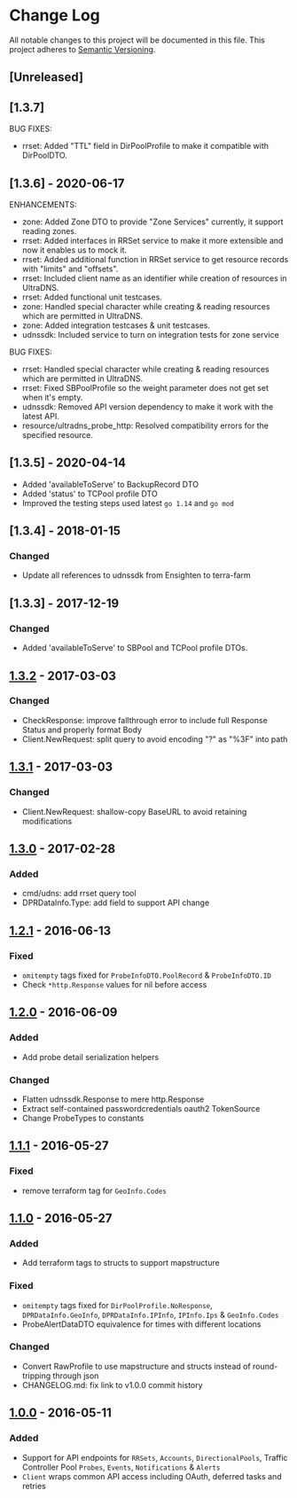 # Change Log
All notable changes to this project will be documented in this file.
This project adheres to [Semantic Versioning](http://semver.org/).

## [Unreleased]
## [1.3.7] 
BUG FIXES:
* rrset: Added "TTL" field in DirPoolProfile to make it compatible with DirPoolDTO.

## [1.3.6] - 2020-06-17
ENHANCEMENTS:
* zone: Added Zone DTO to provide "Zone Services" currently, it support reading zones.
* rrset: Added interfaces in RRSet service to make it more extensible and now it enables us to mock it.
* rrset: Added additional function in RRSet service to get resource records with "limits" and "offsets".
* rrset: Included client name as an identifier while creation of resources in UltraDNS.
* rrset: Added functional unit testcases.
* zone: Handled special character while creating & reading resources which are permitted in UltraDNS.
* zone: Added integration testcases & unit testcases.
* udnssdk: Included service to turn on integration tests for zone service

BUG FIXES:
* rrset: Handled special character while creating & reading resources which are permitted in UltraDNS.
* rrset: Fixed SBPoolProfile so the weight parameter does not get set when it's empty.
* udnssdk: Removed API version dependency to make it work with the latest API.
* resource/ultradns_probe_http: Resolved compatibility errors for the specified resource.

## [1.3.5] - 2020-04-14
- Added 'availableToServe' to BackupRecord DTO
- Added 'status' to TCPool profile DTO
- Improved the testing steps used latest `go 1.14` and `go mod`

## [1.3.4] - 2018-01-15
### Changed
- Update all references to udnssdk from Ensighten to terra-farm

## [1.3.3] - 2017-12-19
### Changed
- Added 'availableToServe' to SBPool and TCPool profile DTOs.

## [1.3.2] - 2017-03-03
### Changed
- CheckResponse: improve fallthrough error to include full Response Status and properly format Body
- Client.NewRequest: split query to avoid encoding "?" as "%3F" into path

## [1.3.1] - 2017-03-03
### Changed
- Client.NewRequest: shallow-copy BaseURL to avoid retaining modifications

## [1.3.0] - 2017-02-28
### Added
- cmd/udns: add rrset query tool
- DPRDataInfo.Type: add field to support API change

## [1.2.1] - 2016-06-13
### Fixed
* `omitempty` tags fixed for `ProbeInfoDTO.PoolRecord` & `ProbeInfoDTO.ID`
* Check `*http.Response` values for nil before access

## [1.2.0] - 2016-06-09
### Added
* Add probe detail serialization helpers

### Changed
* Flatten udnssdk.Response to mere http.Response
* Extract self-contained passwordcredentials oauth2 TokenSource
* Change ProbeTypes to constants

## [1.1.1] - 2016-05-27
### Fixed
* remove terraform tag for `GeoInfo.Codes`

## [1.1.0] - 2016-05-27
### Added
* Add terraform tags to structs to support mapstructure

### Fixed
* `omitempty` tags fixed for `DirPoolProfile.NoResponse`, `DPRDataInfo.GeoInfo`, `DPRDataInfo.IPInfo`, `IPInfo.Ips` & `GeoInfo.Codes`
* ProbeAlertDataDTO equivalence for times with different locations

### Changed
* Convert RawProfile to use mapstructure and structs instead of round-tripping through json
* CHANGELOG.md: fix link to v1.0.0 commit history

## [1.0.0] - 2016-05-11
### Added
* Support for API endpoints for `RRSets`, `Accounts`,  `DirectionalPools`, Traffic Controller Pool `Probes`, `Events`, `Notifications` & `Alerts`
* `Client` wraps common API access including OAuth, deferred tasks and retries


[1.3.2]: https://github.com/Ensighten/udnssdk/compare/v1.3.1...v1.3.2
[1.3.1]: https://github.com/Ensighten/udnssdk/compare/v1.3.0...v1.3.1
[1.3.0]: https://github.com/Ensighten/udnssdk/compare/v1.2.1...v1.3.0
[1.2.1]: https://github.com/Ensighten/udnssdk/compare/v1.2.0...v1.2.1
[1.2.0]: https://github.com/Ensighten/udnssdk/compare/v1.1.1...v1.2.0
[1.1.1]: https://github.com/Ensighten/udnssdk/compare/v1.1.0...v1.1.1
[1.1.0]: https://github.com/Ensighten/udnssdk/compare/v1.0.0...v1.1.0
[1.0.0]: https://github.com/Ensighten/udnssdk/compare/v0.0.0...v1.0.0
